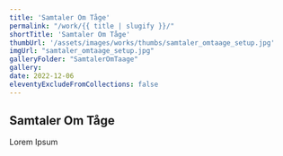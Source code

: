 ```yaml
---
title: 'Samtaler Om Tåge'
permalink: "/work/{{ title | slugify }}/"
shortTitle: 'Samtaler Om Tåge'
thumbUrl: '/assets/images/works/thumbs/samtaler_omtaage_setup.jpg'
imgUrl: "samtaler_omtaage_setup.jpg"
galleryFolder: "SamtalerOmTaage"
gallery:
date: 2022-12-06
eleventyExcludeFromCollections: false
---
```



<h2>Samtaler Om Tåge</h2>
<p>Lorem Ipsum</p>